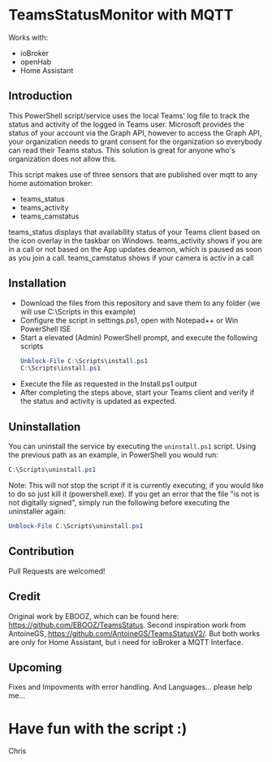 # TeamsStatusMonitor with MQTT 
Works with:
* ioBroker
* openHab
* Home Assistant

## Introduction
This PowerShell script/service uses the local Teams' log file to track the status and activity of the logged in Teams user. Microsoft provides the status of your account via the Graph API, however to access the Graph API, your organization needs to grant consent for the organization so everybody can read their Teams status. This solution is great for anyone who's organization does not allow this.

This script makes use of three sensors that are published over mqtt to any home automation broker:
* teams_status
* teams_activity
* teams_camstatus

teams_status displays that availability status of your Teams client based on the icon overlay in the taskbar on Windows. 
teams_activity shows if you are in a call or not based on the App updates deamon, which is paused as soon as you join a call.
teams_camstatus shows if your camera is activ in a call


## Installation
* Download the files from this repository and save them to any folder (we will use C:\Scripts in this example)
* Configure the script in settings.ps1, open with Notepad++ or Win PowerShell ISE
* Start a elevated (Admin) PowerShell prompt, and execute the following scripts
  ```powershell
  Unblock-File C:\Scripts\install.ps1
  C:\Scripts\install.ps1
  ```
* Execute the file as requested in the Install.ps1 output
* After completing the steps above, start your Teams client and verify if the status and activity is updated as expected.
  
## Uninstallation
You can uninstall the service by executing the `uninstall.ps1` script.
Using the previous path as an example, in PowerShell you would run:
  ```powershell
  C:\Scripts\uninstall.ps1
  ```
Note: This will not stop the script if it is currently executing, if you would like to do so just kill it (powershell.exe).
If you get an error that the file "is not is not digitally signed", simply run the following before executing the uninstaller again:
  ```powershell
  Unblock-File C:\Scripts\uninstall.ps1
  ```

## Contribution
Pull Requests are welcomed!

## Credit
Original work by EBOOZ, which can be found here: https://github.com/EBOOZ/TeamsStatus.
Second inspiration work from AntoineGS, https://github.com/AntoineGS/TeamsStatusV2/.
But both works are only for Home Assistant, but i need for ioBroker a MQTT Interface. 

## Upcoming
Fixes and Impovments with error handling.
And Languages... please help me...


# Have fun with the script :)
Chris